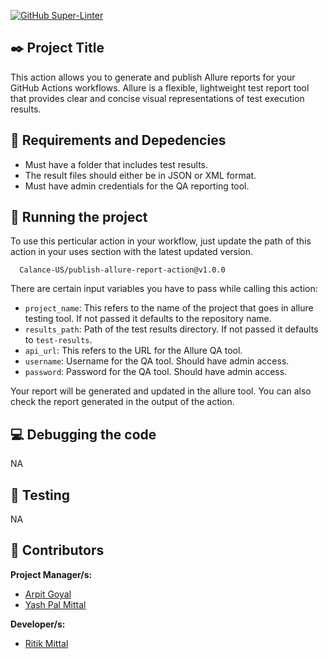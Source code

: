 [![GitHub Super-Linter](https://github.com/Calance-US/public-repository-template/workflows/Lint%20Code%20Base/badge.svg)](https://github.com/marketplace/actions/super-linter)


## :black_nib: Project Title
This action allows you to generate and publish Allure reports for your GitHub Actions workflows. Allure is a flexible, lightweight test report tool that provides clear and concise visual representations of test execution results.

## :baby: Requirements and Depedencies
- Must have a folder that includes test results.
- The result files should either be in JSON or XML format.
- Must have admin credentials for the QA reporting tool. 

## :tada: Running the project
To use this perticular action in your workflow, just update the path of this action in your uses section with the latest updated version.

      Calance-US/publish-allure-report-action@v1.0.0

There are certain input variables you have to pass while calling this action:
- `project_name`: This refers to the name of the project that goes in allure testing tool. If not passed it defaults to the repository name.
- `results_path`: Path of the test results directory. If not passed it defaults to `test-results`.
- `api_url`: This refers to the URL for the Allure QA tool.
- `username`: Username for the QA tool. Should have admin access.
- `password`: Password for the QA tool. Should have admin access.

Your report will be generated and updated in the allure tool. You can also check the report generated in the output of the action.

## :computer: Debugging the code
NA 

## :flashlight: Testing
NA

## :information_desk_person: Contributors

**Project Manager/s:**
- [Arpit Goyal](https://github.com/agoyalcalance)
- [Yash Pal Mittal](https://github.com/ypmittal)

**Developer/s:**
- [Ritik Mittal](https://github.com/Ritik232)
